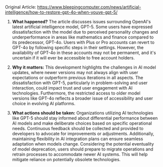 Original Article: https://www.bleepingcomputer.com/news/artificial-intelligence/how-to-restore-gpt-4o-when-youve-gpt-5/

1) **What happened?** The article discusses issues surrounding OpenAI's latest artificial intelligence model, GPT-5. Some users have expressed dissatisfaction with the model due to perceived personality changes and underperformance in areas like mathematics and finance compared to its predecessor, GPT-4o. Users with Plus or Pro accounts can revert to GPT-4o by following specific steps in their settings. However, the availability of GPT-4o in these accounts may not be permanent, and it's uncertain if it will ever be accessible to free account holders.

2) **Why it matters:** This development highlights the challenges in AI model updates, where newer versions may not always align with user expectations or outperform previous iterations in all aspects. The dissatisfaction with GPT-5, particularly in problem-solving and user interaction, could impact trust and user engagement with AI technologies. Furthermore, the restricted access to older model versions like GPT-4o reflects a broader issue of accessibility and user choice in evolving AI platforms.

3) **What actions should be taken:** Organizations utilizing AI technologies like GPT-5 should stay informed about differential performance between AI models and make deliberate choices based on specific operational needs. Continuous feedback should be collected and provided to developers to advocate for improvements or adjustments. Additionally, maintaining flexibility in AI integration plans can ensure seamless adaptation when models change. Considering the potential eventuality of model deprecation, users should prepare to migrate operations and retrain processes to accommodate newer AI systems. This will help mitigate reliance on potentially obsolete technologies.